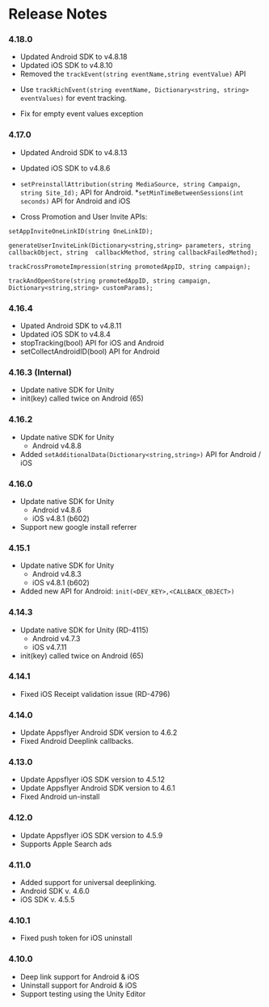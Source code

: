 # Release Notes

### 4.18.0
* Updated Android SDK to v4.8.18
* Updated iOS SDK to v4.8.10
* Removed the `trackEvent(string eventName,string eventValue)` API 
- Use `trackRichEvent(string eventName, Dictionary<string, string> eventValues)` for event tracking.
* Fix for empty event values exception 

### 4.17.0
* Updated Android SDK to v4.8.13
* Updated iOS SDK to v4.8.6
* `setPreinstallAttribution(string MediaSource, string Campaign, string Site_Id);` API for Android.
*`setMinTimeBetweenSessions(int seconds)` API for Android and iOS

* Cross Promotion and User Invite APIs:

 `setAppInviteOneLinkID(string OneLinkID);`

 `generateUserInviteLink(Dictionary<string,string> parameters, string callbackObject, string 
callbackMethod, string callbackFailedMethod);`

 `trackCrossPromoteImpression(string promotedAppID, string campaign);`

 `trackAndOpenStore(string promotedAppID, string campaign, Dictionary<string,string> customParams);`

### 4.16.4
* Upated Android SDK to v4.8.11 
* Updated iOS SDK to v4.8.4
* stopTracking(bool) API for iOS and Android
* setCollectAndroidID(bool) API for Android

### 4.16.3 (Internal)
* Update native SDK for Unity
* init(key) called twice on Android (65)

### 4.16.2
* Update native SDK for Unity
    * Android v4.8.8
* Added `setAdditionalData(Dictionary<string,string>)` API for Android / iOS

### 4.16.0
* Update native SDK for Unity
    * Android v4.8.6
	* iOS v4.8.1 (b602)
* Support new google install referrer   

### 4.15.1
* Update native SDK for Unity
    * Android v4.8.3
	* iOS v4.8.1 (b602)
* Added new API for Android: `init(<DEV_KEY>,<CALLBACK_OBJECT>)`   

### 4.14.3
* Update native SDK for Unity (RD-4115)   
	* Android v4.7.3
	* iOS v4.7.11
* init(key) called twice on Android (65)

### 4.14.1
* Fixed iOS Receipt validation issue (RD-4796)



### 4.14.0
* Update Appsflyer Android SDK version to 4.6.2
* Fixed Android Deeplink callbacks.



### 4.13.0
* Update Appsflyer iOS SDK version to 4.5.12
* Update Appsflyer Android SDK version to 4.6.1
* Fixed Android un-install



### 4.12.0
* Update Appsflyer iOS SDK version to 4.5.9
* Supports Apple Search ads



### 4.11.0
* Added support for universal deeplinking.
* Android SDK v. 4.6.0
* iOS SDK v. 4.5.5

### 4.10.1
* Fixed push token for iOS uninstall


### 4.10.0
* Deep link support for Android & iOS
* Uninstall support for Android & iOS
* Support testing using the Unity Editor
